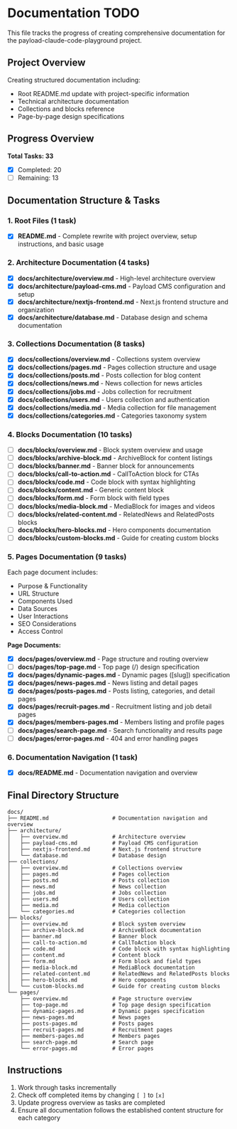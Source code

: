 # Documentation TODO

This file tracks the progress of creating comprehensive documentation for the payload-claude-code-playground project.

## Project Overview

Creating structured documentation including:
- Root README.md update with project-specific information
- Technical architecture documentation
- Collections and blocks reference
- Page-by-page design specifications

## Progress Overview

**Total Tasks: 33**
- [x] Completed: 20
- [ ] Remaining: 13

## Documentation Structure & Tasks

### 1. Root Files (1 task)

- [x] **README.md** - Complete rewrite with project overview, setup instructions, and basic usage

### 2. Architecture Documentation (4 tasks)

- [x] **docs/architecture/overview.md** - High-level architecture overview
- [x] **docs/architecture/payload-cms.md** - Payload CMS configuration and setup
- [x] **docs/architecture/nextjs-frontend.md** - Next.js frontend structure and organization
- [x] **docs/architecture/database.md** - Database design and schema documentation

### 3. Collections Documentation (8 tasks)

- [x] **docs/collections/overview.md** - Collections system overview
- [x] **docs/collections/pages.md** - Pages collection structure and usage
- [x] **docs/collections/posts.md** - Posts collection for blog content
- [x] **docs/collections/news.md** - News collection for news articles
- [x] **docs/collections/jobs.md** - Jobs collection for recruitment
- [x] **docs/collections/users.md** - Users collection and authentication
- [x] **docs/collections/media.md** - Media collection for file management
- [x] **docs/collections/categories.md** - Categories taxonomy system

### 4. Blocks Documentation (10 tasks)

- [ ] **docs/blocks/overview.md** - Block system overview and usage
- [ ] **docs/blocks/archive-block.md** - ArchiveBlock for content listings
- [ ] **docs/blocks/banner.md** - Banner block for announcements
- [ ] **docs/blocks/call-to-action.md** - CallToAction block for CTAs
- [ ] **docs/blocks/code.md** - Code block with syntax highlighting
- [ ] **docs/blocks/content.md** - Generic content block
- [ ] **docs/blocks/form.md** - Form block with field types
- [ ] **docs/blocks/media-block.md** - MediaBlock for images and videos
- [ ] **docs/blocks/related-content.md** - RelatedNews and RelatedPosts blocks
- [ ] **docs/blocks/hero-blocks.md** - Hero components documentation
- [ ] **docs/blocks/custom-blocks.md** - Guide for creating custom blocks

### 5. Pages Documentation (9 tasks)

Each page document includes:
- Purpose & Functionality
- URL Structure
- Components Used
- Data Sources
- User Interactions
- SEO Considerations
- Access Control

**Page Documents:**
- [x] **docs/pages/overview.md** - Page structure and routing overview
- [ ] **docs/pages/top-page.md** - Top page (/) design specification
- [x] **docs/pages/dynamic-pages.md** - Dynamic pages ([slug]) specification
- [x] **docs/pages/news-pages.md** - News listing and detail pages
- [x] **docs/pages/posts-pages.md** - Posts listing, categories, and detail pages
- [x] **docs/pages/recruit-pages.md** - Recruitment listing and job detail pages
- [x] **docs/pages/members-pages.md** - Members listing and profile pages
- [ ] **docs/pages/search-page.md** - Search functionality and results page
- [ ] **docs/pages/error-pages.md** - 404 and error handling pages

### 6. Documentation Navigation (1 task)

- [x] **docs/README.md** - Documentation navigation and overview

## Final Directory Structure

```
docs/
├── README.md                    # Documentation navigation and overview
├── architecture/
│   ├── overview.md              # Architecture overview
│   ├── payload-cms.md           # Payload CMS configuration
│   ├── nextjs-frontend.md       # Next.js frontend structure
│   └── database.md              # Database design
├── collections/
│   ├── overview.md              # Collections overview
│   ├── pages.md                 # Pages collection
│   ├── posts.md                 # Posts collection
│   ├── news.md                  # News collection
│   ├── jobs.md                  # Jobs collection
│   ├── users.md                 # Users collection
│   ├── media.md                 # Media collection
│   └── categories.md            # Categories collection
├── blocks/
│   ├── overview.md              # Block system overview
│   ├── archive-block.md         # ArchiveBlock documentation
│   ├── banner.md                # Banner block
│   ├── call-to-action.md        # CallToAction block
│   ├── code.md                  # Code block with syntax highlighting
│   ├── content.md               # Content block
│   ├── form.md                  # Form block and field types
│   ├── media-block.md           # MediaBlock documentation
│   ├── related-content.md       # RelatedNews and RelatedPosts blocks
│   ├── hero-blocks.md           # Hero components
│   └── custom-blocks.md         # Guide for creating custom blocks
└── pages/
    ├── overview.md              # Page structure overview
    ├── top-page.md              # Top page design specification
    ├── dynamic-pages.md         # Dynamic pages specification
    ├── news-pages.md            # News pages
    ├── posts-pages.md           # Posts pages
    ├── recruit-pages.md         # Recruitment pages
    ├── members-pages.md         # Members pages
    ├── search-page.md           # Search page
    └── error-pages.md           # Error pages
```

## Instructions

1. Work through tasks incrementally
2. Check off completed items by changing `[ ]` to `[x]`
3. Update progress overview as tasks are completed
4. Ensure all documentation follows the established content structure for each category